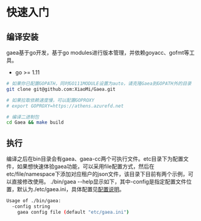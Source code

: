 # 快速入门

## 编译安装

gaea基于go开发，基于go modules进行版本管理，并依赖goyacc、gofmt等工具。

* go >= 1.11

```bash
# 如果你已配置GOPATH，同时GO111MODULE设置为auto，请克隆Gaea到GOPATH外的目录
git clone git@github.com:XiaoMi/Gaea.git

# 如果拉取依赖速度慢，可以配置GOPROXY
# export GOPROXY=https://athens.azurefd.net

# 编译二进制包
cd Gaea && make build
```

## 执行

编译之后在bin目录会有gaea、gaea-cc两个可执行文件。etc目录下为配置文件，如果想快速体验gaea功能，可以采用file配置方式，然后在etc/file/namespace下添加对应租户的json文件，该目录下目前有两个示例，可以直接修改使用。
./bin/gaea --help显示如下，其中-config是指定配置文件位置，默认为./etc/gaea.ini，具体配置见[配置说明](configuration.md)。

```bash
Usage of ./bin/gaea:
  -config string
    gaea config file (default "etc/gaea.ini")
```
